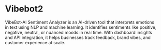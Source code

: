 # Vibebot2
VibeBot-AI Sentiment Analyzer is an AI-driven tool that interprets emotions in text using NLP and machine learning. It identifies sentiments like positive, negative, neutral, or nuanced moods in real time. With dashboard insights and API integration, it helps businesses track feedback, brand vibes, and customer experience at scale.
